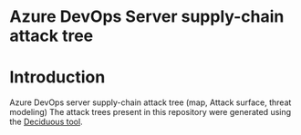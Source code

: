 # Azure DevOps Server supply-chain attack tree

# Introduction



Azure DevOps server supply-chain attack tree (map, Attack surface, threat modeling)
The attack trees present in this repository were generated using the [Deciduous tool](https://www.deciduous.app/).
